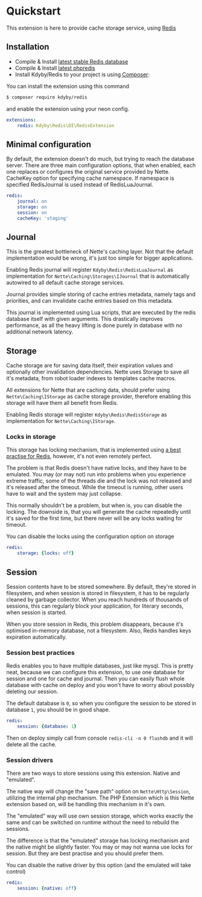 # Quickstart

This extension is here to provide cache storage service, using [Redis](http://redis.io)


## Installation

* Compile & Install [latest stable Redis database](http://redis.io/download)
* Compile & Install [latest phpredis](https://github.com/nicolasff/phpredis/)
* Install Kdyby/Redis to your project is using  [Composer](http://getcomposer.org/):

You can install the extension using this command

```sh
$ composer require kdyby/redis
```

and enable the extension using your neon config.

```yml
extensions:
	redis: Kdyby\Redis\DI\RedisExtension
```


## Minimal configuration

By default, the extension doesn't do much, but trying to reach the database server.
There are three main configuration options, that when enabled, each one replaces or configures the original service provided by Nette.
CacheKey option for specifying cache namespace. If namespace is specified RedisJournal is used instead of RedisLuaJournal.

```yml
redis:
	journal: on
	storage: on
	session: on
	cacheKey: 'staging'
```


## Journal

This is the greatest bottleneck of Nette's caching layer. Not that the default implementation would be wrong, it's just too simple for bigger applications.

Enabling Redis journal will register `Kdyby\Redis\RedisLuaJournal` as implementation for `Nette\Caching\Storages\IJournal`
that is automatically autowired to all default cache storage services.

Journal provides simple storing of cache entries metadata, namely tags and priorities, and can invalidate cache entries based on this metadata.

This journal is implemented using Lua scripts, that are executed by the redis database itself with given arguments.
This drastically improves performance, as all the heavy lifting is done purely in database with no additional network latency.


## Storage

Cache storage are for saving data itself, their expiration values and optionally other invalidation dependencies.
Nette uses Storage to save all it's metadata, from robot loader indexes to templates cache macros.

All extensions for Nette that are caching data, should prefer using `Nette\Caching\IStorage` as cache storage provider,
therefore enabling this storage will have them all benefit from Redis.

Enabling Redis storage will register `Kdyby\Redis\RedisStorage` as implementation for `Nette\Caching\IStorage`.


### Locks in storage

This storage has locking mechanism, that is implemented using [a best practise for Redis](http://redis.io/commands/setnx), however, it's not even remotely perfect.

The problem is that Redis doesn't have native locks, and they have to be emulated.
You may (or may not) run into problems when you experience extreme traffic,
some of the threads die and the lock was not released and it's released after the timeout.
While the timeout is running, other users have to wait and the system may just collapse.

This normally shouldn't be a problem, but when is, you can disable the locking.
The downside is, that you will generate the cache repeatedly until it's saved for the first time,
but there never will be any locks waiting for timeout.

You can disable the locks using the configuration option on storage

```yml
redis:
	storage: {locks: off}
```


## Session

Session contents have to be stored somewhere. By default, they're stored in filesystem,
and when session is stored in filesystem, it has to be regularly cleaned by garbage collector.
When you reach hundreds of thousands of sessions, this can regularly block your application, for literary seconds, when session is started.

When you store session in Redis, this problem disappears, because it's optimised in-memory database, not a filesystem.  Also, Redis handles keys expiration automatically.


### Session best practices

Redis enables you to have multiple databases, just like mysql. This is pretty neat,
because  we can configure this extension, to use one database for session and one for cache and journal.
Then you can easily flush whole database with cache on deploy and you won't have to worry about possibly deleting our session.

The default database is `0`, so when you configure the session to be stored in database `1`, you should be in good shape.

```yml
redis:
	session: {database: 1}
```

Then on deploy simply call from console `redis-cli -n 0 flushdb` and it will delete all the cache.


### Session drivers

There are two ways to store sessions using this extension. Native and "emulated".

The native way will change the "save path" option on `Nette\Http\Session`, utilizing the internal php mechanism.
The PHP Extension which is this Nette extension based on, will be handling this mechanism in it's own.

The "emulated" way will use own session storage, which works exactly the same and can be switched on runtime without the need to rebuild the sessions.

The difference is that the "emulated" storage has locking mechanism and the native might be slightly faster.
You may or may not wanna use locks for session. But they are best practise and you should prefer them.

You can disable the native driver by this option (and the emulated will take control)

```yml
redis:
	session: {native: off}
```
